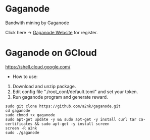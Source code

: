 # Gaganode
Bandwith mining by Gaganode

Click here -> [Gaganode Website](https://dashboard.gaganode.com/register?referral_code=vyvtlzktigdseul) for register.

# Gaganode on GCloud
https://shell.cloud.google.com/

* How to use:

1. Download and unzip package.
2. Edit config file "./root_conf/default.toml" and set your token.
3. Run gaganode program and generate reward.
```
sudo git clone https://github.com/a2nk/gaganode.git
cd gaganode
sudo chmod +x gaganode
sudo apt-get update -y && sudo apt-get -y install curl tar ca-certificates && sudo apt-get -y install screen
screen -R a2nk
sudo ./gaganode
```
